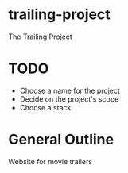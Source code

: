 # trailing-project
The Trailing Project

# TODO
* Choose a name for the project
* Decide on the project's scope
* Choose a stack


# General Outline
Website for movie trailers

